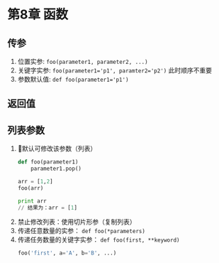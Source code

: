 # 第8章 函数

## 传参
1. 位置实参: ```foo(parameter1, parameter2, ...)```
2. 关键字实参: `foo(parameter1='p1', paramter2='p2')` 此时顺序不重要
3. 参数默认值: `def foo(parameter1='p1')`

## 返回值
## 列表参数
1. 默认可修改该参数（列表） 
    ```python
    def foo(parameter1)
        parameter1.pop()

    arr = [1,2]
    foo(arr)

    print arr
    // 结果为：arr = [1]
    ```
2. 禁止修改列表：使用切片形参（复制列表）
3. 传递任意数量的实参： `def foo(*parameters)`
4. 传递任务数量的关键字实参： `def foo(first, **keyword)`
    ```python
    foo('first', a='A', b='B', ...)
    ```
